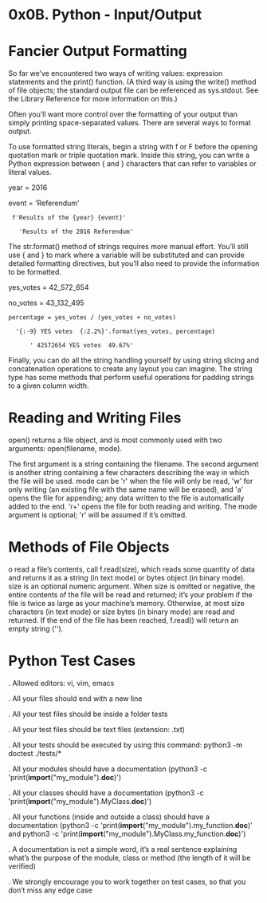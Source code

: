 # 0x0B. Python - Input/Output

# Fancier Output Formatting
So far we’ve encountered two ways of writing values: expression statements and the print() function. (A third way is using the write() method of file objects; the standard output file can be referenced as sys.stdout. See the Library Reference for more information on this.)

Often you’ll want more control over the formatting of your output than simply printing space-separated values. There are several ways to format output.

To use formatted string literals, begin a string with f or F before the opening quotation mark or triple quotation mark. Inside this string, you can write a Python expression between { and } characters that can refer to variables or literal values.

 year = 2016

   event = 'Referendum'

     f'Results of the {year} {event}'

       'Results of the 2016 Referendum'

The str.format() method of strings requires more manual effort. You’ll still use { and } to mark where a variable will be substituted and can provide detailed formatting directives, but you’ll also need to provide the information to be formatted.

yes_votes = 42_572_654

  no_votes = 43_132_495

    percentage = yes_votes / (yes_votes + no_votes)

      '{:-9} YES votes  {:2.2%}'.format(yes_votes, percentage)

          ' 42572654 YES votes  49.67%'

Finally, you can do all the string handling yourself by using string slicing and concatenation operations to create any layout you can imagine. The string type has some methods that perform useful operations for padding strings to a given column width.

# Reading and Writing Files

open() returns a file object, and is most commonly used with two arguments: open(filename, mode).

The first argument is a string containing the filename. The second argument is another string containing a few characters describing the way in which the file will be used. mode can be 'r' when the file will only be read, 'w' for only writing (an existing file with the same name will be erased), and 'a' opens the file for appending; any data written to the file is automatically added to the end. 'r+' opens the file for both reading and writing. The mode argument is optional; 'r' will be assumed if it’s omitted.

# Methods of File Objects


o read a file’s contents, call f.read(size), which reads some quantity of data and returns it as a string (in text mode) or bytes object (in binary mode). size is an optional numeric argument. When size is omitted or negative, the entire contents of the file will be read and returned; it’s your problem if the file is twice as large as your machine’s memory. Otherwise, at most size characters (in text mode) or size bytes (in binary mode) are read and returned. If the end of the file has been reached, f.read() will return an empty string ('').

# Python Test Cases

. Allowed editors: vi, vim, emacs

. All your files should end with a new line

. All your test files should be inside a folder tests

. All your test files should be text files (extension: .txt)

. All your tests should be executed by using this command: python3 -m doctest ./tests/*

. All your modules should have a documentation (python3 -c 'print(__import__("my_module").__doc__)')

. All your classes should have a documentation (python3 -c 'print(__import__("my_module").MyClass.__doc__)')

. All your functions (inside and outside a class) should have a documentation (python3 -c 'print(__import__("my_module").my_function.__doc__)' and python3 -c 'print(__import__("my_module").MyClass.my_function.__doc__)')

. A documentation is not a simple word, it’s a real sentence explaining what’s the purpose of the module, class or method (the length of it will be verified)

. We strongly encourage you to work together on test cases, so that you don’t miss any edge case
